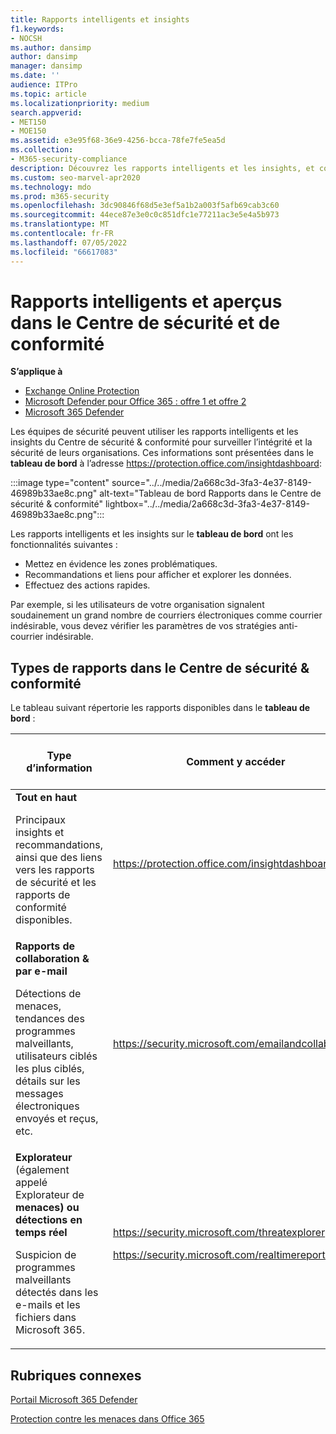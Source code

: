 ```yaml
---
title: Rapports intelligents et insights
f1.keywords:
- NOCSH
ms.author: dansimp
author: dansimp
manager: dansimp
ms.date: ''
audience: ITPro
ms.topic: article
ms.localizationpriority: medium
search.appverid:
- MET150
- MOE150
ms.assetid: e3e95f68-36e9-4256-bcca-78fe7fe5ea5d
ms.collection:
- M365-security-compliance
description: Découvrez les rapports intelligents et les insights, et comment les utiliser pour afficher et explorer des données et prendre des mesures rapides.
ms.custom: seo-marvel-apr2020
ms.technology: mdo
ms.prod: m365-security
ms.openlocfilehash: 3dc90846f68d5e3ef5a1b2a003f5afb69cab3c60
ms.sourcegitcommit: 44ece87e3e0c0c851dfc1e77211ac3e5e4a5b973
ms.translationtype: MT
ms.contentlocale: fr-FR
ms.lasthandoff: 07/05/2022
ms.locfileid: "66617083"
---
```

# <a name="smart-reports-and-insights-in-the-security--compliance-center"></a>Rapports intelligents et aperçus dans le Centre de sécurité et de conformité

**S’applique à**
- [Exchange Online Protection](exchange-online-protection-overview.md)
- [Microsoft Defender pour Office 365 : offre 1 et offre 2](defender-for-office-365.md)
- [Microsoft 365 Defender](../defender/microsoft-365-defender.md)

Les équipes de sécurité peuvent utiliser les rapports intelligents et les insights du Centre de sécurité & conformité pour surveiller l’intégrité et la sécurité de leurs organisations. Ces informations sont présentées dans le **tableau de bord** à l’adresse <https://protection.office.com/insightdashboard>:

:::image type="content" source="../../media/2a668c3d-3fa3-4e37-8149-46989b33ae8c.png" alt-text="Tableau de bord Rapports dans le Centre de sécurité & conformité" lightbox="../../media/2a668c3d-3fa3-4e37-8149-46989b33ae8c.png":::

Les rapports intelligents et les insights sur le **tableau de bord** ont les fonctionnalités suivantes :

- Mettez en évidence les zones problématiques.
- Recommandations et liens pour afficher et explorer les données.
- Effectuez des actions rapides.

Par exemple, si les utilisateurs de votre organisation signalent soudainement un grand nombre de courriers électroniques comme courrier indésirable, vous devez vérifier les paramètres de vos stratégies anti-courrier indésirable.

## <a name="types-of-reports-in-the-security--compliance-center"></a>Types de rapports dans le Centre de sécurité & conformité

Le tableau suivant répertorie les rapports disponibles dans le **tableau de bord** :

|Type d’information|Comment y accéder|Où aller pour en savoir plus|
|---|---|---|
|**Tout en haut** <p> Principaux insights et recommandations, ainsi que des liens vers les rapports de sécurité et les rapports de conformité disponibles.|<https://protection.office.com/insightdashboard>|[Rapports dans le Centre de conformité et sécurité](../../compliance/reports-in-security-and-compliance.md)|
|**Rapports de collaboration & par e-mail** <p> Détections de menaces, tendances des programmes malveillants, utilisateurs ciblés les plus ciblés, détails sur les messages électroniques envoyés et reçus, etc.|<https://security.microsoft.com/emailandcollabreport>|[Afficher les rapports sur la sécurité des e-mails](view-email-security-reports.md) <p> [Afficher les rapports pour Defender pour Office 365](view-reports-for-mdo.md)|
|**Explorateur** (également appelé Explorateur de **menaces) ou détections en temps réel** <p> Suspicion de programmes malveillants détectés dans les e-mails et les fichiers dans Microsoft 365.|<https://security.microsoft.com/threatexplorer> <p> <https://security.microsoft.com/realtimereports>|[Threat Explorer (et détections en temps réel)](threat-explorer.md)|

## <a name="related-topics"></a>Rubriques connexes

[Portail Microsoft 365 Defender](../defender/microsoft-365-defender-portal.md)

[Protection contre les menaces dans Office 365](protect-against-threats.md)
